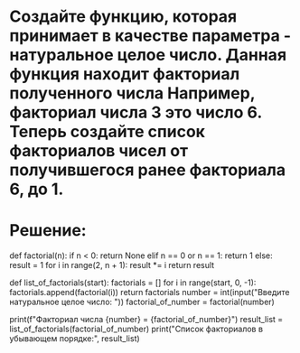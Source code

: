 # Создайте функцию, которая принимает в качестве параметра - натуральное целое число.     Данная функция находит факториал полученного числа  Например, факториал числа 3 это число 6.      Теперь создайте список факториалов чисел от получившегося ранее факториала 6, до 1.  
# Решение:
def factorial(n):
    if n < 0:
        return None
    elif n == 0 or n == 1:
        return 1
    else:
        result = 1
        for i in range(2, n + 1):
            result *= i
        return result

def list_of_factorials(start):
    factorials = []
    for i in range(start, 0, -1):
        factorials.append(factorial(i))
    return factorials
number = int(input("Введите натуральное целое число: "))
factorial_of_number = factorial(number)

print(f"Факториал числа {number} = {factorial_of_number}")
result_list = list_of_factorials(factorial_of_number)
print("Список факториалов в убывающем порядке:", result_list)

